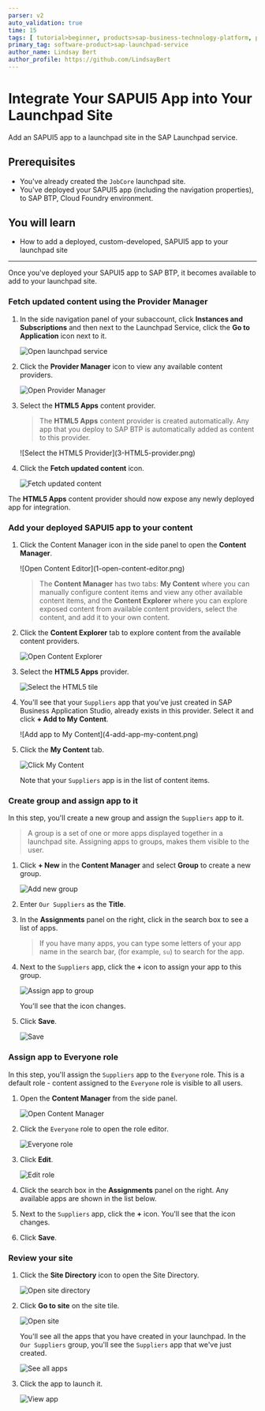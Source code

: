 ```yaml
---
parser: v2
auto_validation: true
time: 15
tags: [ tutorial>beginner, products>sap-business-technology-platform, products>sap-launchpad-service, products>sap-fiori, programming-tool>html5, programming-tool>sapui5]
primary_tag: software-product>sap-launchpad-service
author_name: Lindsay Bert
author_profile: https://github.com/LindsayBert
---
```


# Integrate Your SAPUI5 App into Your Launchpad Site
<!-- description --> Add an SAPUI5 app to a launchpad site in the SAP Launchpad service.

## Prerequisites
 - You've already created the `JobCore` launchpad site.
 - You've deployed your SAPUI5 app (including the navigation properties), to SAP BTP, Cloud Foundry environment.


## You will learn
  - How to add a deployed, custom-developed, SAPUI5 app to your launchpad site

---
Once you've deployed your SAPUI5 app to SAP BTP, it becomes available to add to your launchpad site.


### Fetch updated content using the Provider Manager


1. In the side navigation panel of your subaccount, click **Instances and Subscriptions** and then next to the Launchpad Service, click the **Go to Application** icon next to it.

    ![Open launchpad service](000-open-launchpad-service.png)

2. Click the **Provider Manager** icon to view any available content providers.

    ![Open Provider Manager](0-open-provider-manager.png)

3. Select the **HTML5 Apps** content provider.

    >The **HTML5 Apps** content provider is created automatically. Any app that you deploy to SAP BTP is automatically added as content to this provider.

    <!-- border -->![Select the HTML5 Provider](3-HTML5-provider.png)

4. Click the **Fetch updated content** icon.

    ![Fetch updated content](00-fetch-updated-content.png)

The **HTML5 Apps** content provider should now expose any newly deployed app for integration.


### Add your deployed SAPUI5 app to your content


1. Click the Content Manager icon in the side panel to open the **Content Manager**.

    <!-- border -->![Open Content Editor](1-open-content-editor.png)

    >The **Content Manager** has two tabs: **My Content** where you can manually configure content items and view any other available content items, and the **Content Explorer** where you can explore exposed content from available content providers, select the content, and add it to your own content.

2. Click the **Content Explorer** tab to explore content from the available content providers.

    ![Open Content Explorer](2-content-explorer.png)

3. Select the **HTML5 Apps** provider.

    ![Select the HTML5 tile](3a-select-HTML5-tile.png)

4. You'll see that your `Suppliers` app that you've just created in SAP Business Application Studio, already exists in this provider. Select it and click **+ Add to My Content**.

    <!-- border -->![Add app to My Content](4-add-app-my-content.png)

5. Click the **My Content** tab.

    ![Click My Content](5-click-my-content.png)

    Note that your `Suppliers` app is in the list of content items.



### Create group and assign app to it


In this step, you'll create a new group and assign the `Suppliers` app to it.

> A group is a set of one or more apps displayed together in a launchpad site. Assigning apps to groups, makes them visible to the user.

1. Click **+ New** in the **Content Manager** and select **Group** to create a new group.

    ![Add new group](6-add-group.png)

2. Enter `Our Suppliers` as the **Title**.

3. In the **Assignments** panel on the right, click in the search box to see a list of apps.

    >If you have many apps, you can type some letters of your app name in the search bar, (for example, `su`) to search for the app.

4. Next to the `Suppliers` app, click the **+** icon to assign your app to this group.

    ![Assign app to group](7-assign-app-to-group.png)

    You'll see that the icon changes.

4. Click **Save**.

    ![Save](8-save.png)




### Assign app to Everyone role


In this step, you'll assign the `Suppliers` app to the `Everyone` role. This is a default role - content assigned to the `Everyone` role is visible to all users.

1. Open the **Content Manager** from the side panel.

    ![Open Content Manager](9-open-content-manager.png)

2. Click the `Everyone` role to open the role editor.

    ![Everyone role](9a-everyone-role.png)

3. Click **Edit**.

    ![Edit role](10-edit-role.png)

4. Click the search box in the **Assignments** panel on the right. Any available apps are shown in the list below.

5. Next to the `Suppliers` app, click the **+** icon. You'll see that the icon changes.

6. Click **Save**.


### Review your site


1. Click the **Site Directory** icon to open the Site Directory.

    ![Open site directory](11-open-site-directory.png)

2. Click **Go to site** on the site tile.

    ![Open site](12-go-to-site.png)

    You'll see all the apps that you have created in your launchpad. In the `Our Suppliers` group, you'll see the `Suppliers` app that we've just created.

    ![See all apps](12a-view-launchpad.png)


3. Click the app to launch it.

    ![View app](13-suppliers-app.png)


